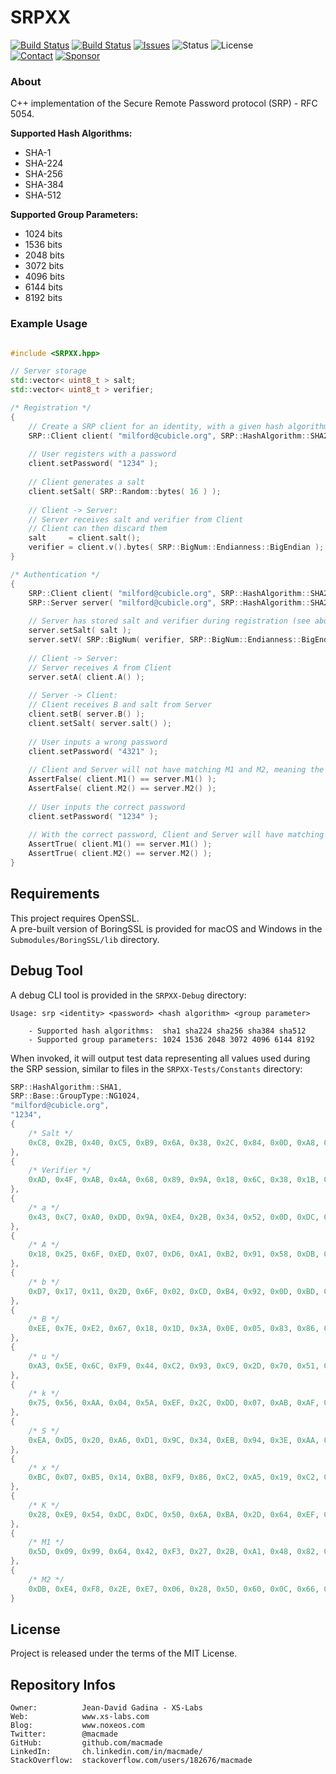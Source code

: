 SRPXX
=====

[![Build Status](https://img.shields.io/github/actions/workflow/status/macmade/SRPXX/ci-mac.yaml?label=macOS&logo=apple)](https://github.com/macmade/SRPXX/actions/workflows/ci-mac.yaml)
[![Build Status](https://img.shields.io/github/actions/workflow/status/macmade/SRPXX/ci-win.yaml?label=Windows&logo=windows)](https://github.com/macmade/SRPXX/actions/workflows/ci-win.yaml)
[![Issues](http://img.shields.io/github/issues/macmade/SRPXX.svg?logo=github)](https://github.com/macmade/SRPXX/issues)
![Status](https://img.shields.io/badge/status-active-brightgreen.svg?logo=git)
![License](https://img.shields.io/badge/license-mit-brightgreen.svg?logo=open-source-initiative)  
[![Contact](https://img.shields.io/badge/follow-@macmade-blue.svg?logo=twitter&style=social)](https://twitter.com/macmade)
[![Sponsor](https://img.shields.io/badge/sponsor-macmade-pink.svg?logo=github-sponsors&style=social)](https://github.com/sponsors/macmade)

### About

C++ implementation of the Secure Remote Password protocol (SRP) - RFC 5054.

**Supported Hash Algorithms:**

 - SHA-1
 - SHA-224
 - SHA-256
 - SHA-384
 - SHA-512

**Supported Group Parameters:**

 - 1024 bits
 - 1536 bits
 - 2048 bits
 - 3072 bits
 - 4096 bits
 - 6144 bits
 - 8192 bits

### Example Usage

```cpp

#include <SRPXX.hpp>

// Server storage
std::vector< uint8_t > salt;
std::vector< uint8_t > verifier;

/* Registration */
{
    // Create a SRP client for an identity, with a given hash algorithm and group type
    SRP::Client client( "milford@cubicle.org", SRP::HashAlgorithm::SHA256, SRP::Client::GroupType::NG2048 );
    
    // User registers with a password
    client.setPassword( "1234" );
    
    // Client generates a salt
    client.setSalt( SRP::Random::bytes( 16 ) );
    
    // Client -> Server:
    // Server receives salt and verifier from Client
    // Client can then discard them
    salt     = client.salt();
    verifier = client.v().bytes( SRP::BigNum::Endianness::BigEndian );
}

/* Authentication */
{
    SRP::Client client( "milford@cubicle.org", SRP::HashAlgorithm::SHA256, SRP::Client::GroupType::NG2048 );
    SRP::Server server( "milford@cubicle.org", SRP::HashAlgorithm::SHA256, SRP::Client::GroupType::NG2048 );
    
    // Server has stored salt and verifier during registration (see above)
    server.setSalt( salt );
    server.setV( SRP::BigNum( verifier, SRP::BigNum::Endianness::BigEndian ) );
    
    // Client -> Server:
    // Server receives A from Client
    server.setA( client.A() );
    
    // Server -> Client:
    // Client receives B and salt from Server
    client.setB( server.B() );
    client.setSalt( server.salt() );
    
    // User inputs a wrong password
    client.setPassword( "4321" );
    
    // Client and Server will not have matching M1 and M2, meaning the authentication failed
    AssertFalse( client.M1() == server.M1() );
    AssertFalse( client.M2() == server.M2() );
    
    // User inputs the correct password
    client.setPassword( "1234" );
    
    // With the correct password, Client and Server will have matching M1 and M2, meaning the authentication was successful
    AssertTrue( client.M1() == server.M1() );
    AssertTrue( client.M2() == server.M2() );
}

```

Requirements
------------

This project requires OpenSSL.  
A pre-built version of BoringSSL is provided for macOS and Windows in the `Submodules/BoringSSL/lib` directory.

Debug Tool
----------

A debug CLI tool is provided in the `SRPXX-Debug` directory:

```
Usage: srp <identity> <password> <hash algorithm> <group parameter>

    - Supported hash algorithms:  sha1 sha224 sha256 sha384 sha512
    - Supported group parameters: 1024 1536 2048 3072 4096 6144 8192
```

When invoked, it will output test data representing all values used during the SRP session, similar to files in the `SRPXX-Tests/Constants` directory:

```cpp
SRP::HashAlgorithm::SHA1,
SRP::Base::GroupType::NG1024,
"milford@cubicle.org",
"1234",
{
    /* Salt */
    0xC8, 0x2B, 0x40, 0xC5, 0xB9, 0x6A, 0x38, 0x2C, 0x84, 0x0D, 0xA8, 0xD2, 0x04, 0x83, 0x8A, 0xAB, ...
},
{
    /* Verifier */
    0xAD, 0x4F, 0xAB, 0x4A, 0x68, 0x89, 0x9A, 0x18, 0x6C, 0x38, 0x1B, 0xC4, 0x20, 0x55, 0x02, 0xB3, ...
},
{
    /* a */
    0x43, 0xC7, 0xA0, 0xDD, 0x9A, 0xE4, 0x2B, 0x34, 0x52, 0x0D, 0xDC, 0xCE, 0xE8, 0x68, 0xB6, 0x8E, ...
},
{
    /* A */
    0x18, 0x25, 0x6F, 0xED, 0x07, 0xD6, 0xA1, 0xB2, 0x91, 0x58, 0xDB, 0xFC, 0x49, 0x2F, 0x23, 0xCC, ...
},
{
    /* b */
    0xD7, 0x17, 0x11, 0x2D, 0x6F, 0x02, 0xCD, 0xB4, 0x92, 0x0D, 0xBD, 0x42, 0x94, 0x15, 0xCA, 0xB0, ...
},
{
    /* B */
    0xEE, 0x7E, 0xE2, 0x67, 0x18, 0x1D, 0x3A, 0x0E, 0x05, 0x83, 0x86, 0x27, 0x78, 0x30, 0x18, 0xE2, ...
},
{
    /* u */
    0xA3, 0x5E, 0x6C, 0xF9, 0x44, 0xC2, 0x93, 0xC9, 0x2D, 0x70, 0x51, 0x77, 0xD9, 0xCF, 0x54, 0xD7, ...
},
{
    /* k */
    0x75, 0x56, 0xAA, 0x04, 0x5A, 0xEF, 0x2C, 0xDD, 0x07, 0xAB, 0xAF, 0x0F, 0x66, 0x5C, 0x3E, 0x81, ...
},
{
    /* S */
    0xEA, 0xD5, 0x20, 0xA6, 0xD1, 0x9C, 0x34, 0xEB, 0x94, 0x3E, 0xAA, 0x5E, 0x03, 0x51, 0xA7, 0x48, ...
},
{
    /* x */
    0xBC, 0x07, 0xB5, 0x14, 0xB8, 0xF9, 0x86, 0xC2, 0xA5, 0x19, 0xC2, 0x80, 0x99, 0x81, 0xB6, 0x90, ...
},
{
    /* K */
    0x28, 0xE9, 0x54, 0xDC, 0xDC, 0x50, 0x6A, 0xBA, 0x2D, 0x64, 0xEF, 0xB2, 0x04, 0xB0, 0xCC, 0x5D, ...
},
{
    /* M1 */
    0x5D, 0x09, 0x99, 0x64, 0x42, 0xF3, 0x27, 0x2B, 0xA1, 0x48, 0x82, 0x0C, 0xE7, 0x87, 0x8C, 0x36, ...
},
{
    /* M2 */
    0xDB, 0xE4, 0xF8, 0x2E, 0xE7, 0x06, 0x28, 0x5D, 0x60, 0x0C, 0x66, 0xB1, 0xA7, 0xD0, 0xB5, 0x53, ...
}
```

License
-------

Project is released under the terms of the MIT License.

Repository Infos
----------------

    Owner:          Jean-David Gadina - XS-Labs
    Web:            www.xs-labs.com
    Blog:           www.noxeos.com
    Twitter:        @macmade
    GitHub:         github.com/macmade
    LinkedIn:       ch.linkedin.com/in/macmade/
    StackOverflow:  stackoverflow.com/users/182676/macmade

